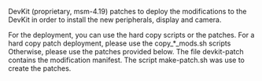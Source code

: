 DevKit
(proprietary, msm-4.19) patches to deploy the modifications to the DevKit in order to install the new peripherals, display and camera.

For the deployment, you can use the hard copy scripts or the patches.
For a hard copy patch deployment, please use the copy_*_mods.sh scripts
Otherwise, please use the patches provided below.
The file devkit-patch contains the modification manifest.
The script make-patch.sh was use to create the patches.
